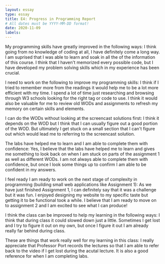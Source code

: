 ```yaml
---
layout: essay
type: essay
title: E4: Progress in Programming Report
# All dates must be YYYY-MM-DD format!
date: 2020-11-09
labels:
---
```

My programming skills have greatly improved in the following ways:
I think going from no knowledge of coding at all, I have definitely come a long way. I am suprised that I was able to learn and soak in all the of the information of this course. I think that I haven't memorized every possible code, but I have developed my problem solving skills which in my experience has been crucial.

I need to work on the following to improve my programming skills:
I think if I tried to remember more from the readings it would help me to be a lot more efficient with my time. I spend a lot of time just researching and browsing through W3 schools looking for the right tag or code to use. I think it would also be valuable for me to review old WODs and assignments to refresh my memory on certain skills and elements.

I can do the WODs without looking at the screencast solutions first:
I think it depends on the WOD but I think that I can usually figure out a good portion of the WOD. But ultimately I get stuck on a small section that I can't figure out which would lead me to referring to the screencast solution.

The labs have helped me to learn and I am able to complete them with confidence:
Yes, I believe that the labs have helped me to learn and gives me something to look back on when I am stuck on parts of the assignment 1 as well as different WODs. I am not always able to complete them with confidence, but once I look some things up to confirm I am able to be confident in my answers.

I feel ready I am ready to work on the next stage of complexity in programming (building small web applications like Assignment 1):
As we have just finished Assignment 1, I can definitely say that it was a challenge but it was fun. I enjoyed designing my website to my specific taste but getting it to be functional took a while. I believe that I am ready to move on to assignment 2 and I am excited to see what I can produce!

I think the class can be improved to help my learning in the following ways:
I think that during class it could slowed down just a little. Sometimes I get lost and I try to figure it out on my own, but once I figure it out I am already really far behind during class.

These are things that work really well for my learning in this class:
I really appreciate that Professor Port records the lectures so that I am able to refer back to the video if I get lost during the acutal lecture. It is also a good reference for when I am completing labs. 
